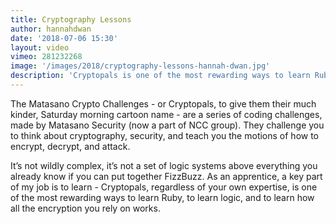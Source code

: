 ```yaml
---
title: Cryptography Lessons
author: hannahdwan
date: '2018-07-06 15:30'
layout: video
vimeo: 281232268
image: '/images/2018/cryptography-lessons-hannah-dwan.jpg'
description: 'Cryptopals is one of the most rewarding ways to learn Ruby, to learn logic and to learn how all the encryption you rely on works.'
---
```


The Matasano Crypto Challenges - or Cryptopals, to give them their much kinder, Saturday morning cartoon name - are a series of coding challenges, made by Matasano Security (now a part of NCC group). They challenge you to think about cryptography, security, and teach you the motions of how to encrypt, decrypt, and attack.

It’s not wildly complex, it’s not a set of logic systems above everything you already know if you can put together FizzBuzz. As an apprentice, a key part of my job is to learn - Cryptopals, regardless of your own expertise, is one of the most rewarding ways to learn Ruby, to learn logic, and to learn how all the encryption you rely on works.
